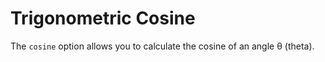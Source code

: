 # Trigonometric Cosine

The `cosine` option allows you to calculate the cosine of an angle θ (theta).
